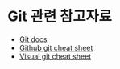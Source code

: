 # Git 관련 참고자료

- [Git docs](https://git-scm.com/docs)
- [Github git cheat sheet](https://training.github.com/downloads/github-git-cheat-sheet/)
- [Visual git cheat sheet](https://ndpsoftware.com/git-cheatsheet.html)